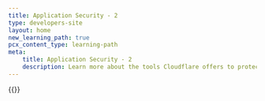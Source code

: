```yaml
---
title: Application Security - 2
type: developers-site
layout: home
new_learning_path: true
pcx_content_type: learning-path
meta:
    title: Application Security - 2
    description: Learn more about the tools Cloudflare offers to protect your website against malicious traffic and bad actors.
---
```


{{<learning-path file="application-security-2.json">}}